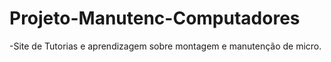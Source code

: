 # Projeto-Manutenc-Computadores

-Site de Tutorias e aprendizagem sobre montagem e manutenção de micro.
